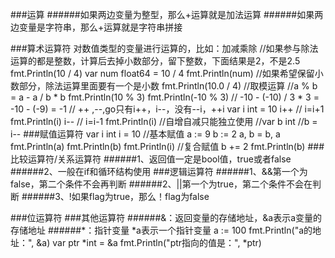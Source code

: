###运算
######如果两边变量为整型，那么+运算就是加法运算
######如果两边变量是字符串，那么+运算就是字符串拼接

###算术运算符
    对数值类型的变量进行运算的，比如：加减乘除
	//如果参与除法运算的都是整数，计算后去掉小数部分，留下整数，下面结果是2，不是2.5
	fmt.Println(10 / 4)
	var num float64 = 10 / 4
	fmt.Println(num)
	//如果希望保留小数部分，除法运算里面要有一个是小数
	fmt.Println(10.0 / 4)
	//取模运算
	//a % b = a - a / b * b
	fmt.Println(10 % 3)
	fmt.Println(-10 % 3) // -10 - (-10) / 3 * 3 = -10 - (-9) = -1
	// ++ ,--,go只有i++，i--，没有--i，++i
	var i int = 10
	i++ // i=i+1
	fmt.Println(i)
	i-- // i=i-1
	fmt.Println(i)
	//自增自减只能独立使用
	//var b  int
	//b = i--
###赋值运算符
	var i int
	i = 10 //基本赋值
	a := 9
	b := 2
	a, b = b, a
	fmt.Println(a)
	fmt.Println(b)
	fmt.Println(i)
	//复合赋值
	b += 2
	fmt.Println(b)
###比较运算符/关系运算符
######1、返回值一定是bool值，true或者false
######2、一般在if和循环结构使用
###逻辑运算符
######1、&&第一个为false，第二个条件不会再判断
######2、||第一个为true，第二个条件不会在判断
######3、!如果flag为true，那么！flag为false

###位运算符
###其他运算符
######&：返回变量的存储地址，&a表示a变量的存储地址
######*：指针变量 *a表示一个指针变量
	a := 100
	fmt.Println("a的地址：", &a)
	var ptr *int = &a
	fmt.Println("ptr指向的值是：", *ptr)